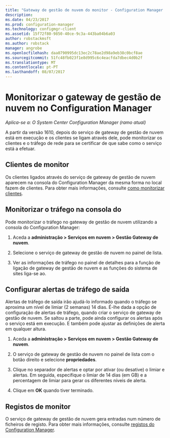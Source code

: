 ```yaml
---
title: "Gateway de gestão de nuvem do monitor - Configuration Manager | Microsoft Docs"
description: 
ms.date: 04/23/2017
ms.prod: configuration-manager
ms.technology: configmgr-client
ms.assetid: 15f72f80-9850-40ce-9c3a-443ba04b6a03
author: robstackmsft
ms.author: robstack
manager: angrobe
ms.openlocfilehash: daa0790995dc13ec2c78ae2d98a9eb38c0bcf8ae
ms.sourcegitcommit: 51fc48fb023f1e8d995c6c4eacfda7dbec4d0b2f
ms.translationtype: MT
ms.contentlocale: pt-PT
ms.lasthandoff: 08/07/2017
---
```

# <a name="monitor-cloud-management-gateway-in-configuration-manager"></a>Monitorizar o gateway de gestão de nuvem no Configuration Manager

*Aplica-se a: O System Center Configuration Manager (ramo atual)*

A partir da versão 1610, depois do serviço de gateway de gestão de nuvem está em execução e os clientes se ligam através dele, pode monitorizar os clientes e o tráfego de rede para se certificar de que sabe como o serviço está a efetuar.

## <a name="monitor-clients"></a>Clientes de monitor

Os clientes ligados através do serviço de gateway de gestão de nuvem aparecem na consola do Configuration Manager da mesma forma no local fazem de clientes. Para obter mais informações, consulte [como monitorizar clientes](monitor-clients.md).

## <a name="monitor-traffic-in-the-console"></a>Monitorizar o tráfego na consola do

Pode monitorizar o tráfego no gateway de gestão de nuvem utilizando a consola do Configuration Manager:

1. Aceda a **administração > Serviços em nuvem > Gestão Gateway de nuvem**.

2. Selecione o serviço de gateway de gestão de nuvem no painel de lista.

3. Ver as informações de tráfego no painel de detalhes para a função de ligação de gateway de gestão de nuvem e as funções do sistema de sites liga-se ao.

## <a name="set-up-outbound-traffic-alerts"></a>Configurar alertas de tráfego de saída

Alertas de tráfego de saída irão ajudá-lo informado quando o tráfego se aproxima um nível de limiar (2 semanas) 14 dias. É-lhe dada a opção de configuração de alertas de tráfego, quando criar o serviço de gateway de gestão de nuvem. Se saltou a parte, pode ainda configurar os alertas após o serviço está em execução. E também pode ajustar as definições de alerta em qualquer altura.

1. Aceda a **administração > Serviços em nuvem > Gestão Gateway de nuvem**.

2. O serviço de gateway de gestão de nuvem no painel de lista com o botão direito e selecione **propriedades**.

3. Clique no separador de alertas e optar por ativar (ou desative) o limiar e alertas. Em seguida, especifique o limiar de 14 dias (em GB) e a percentagem de limiar para gerar os diferentes níveis de alerta.

4. Clique em **OK** quando tiver terminado.

## <a name="monitor-logs"></a>Registos de monitor

O serviço de gateway de gestão de nuvem gera entradas num número de ficheiros de registo. Para obter mais informações, consulte [registos do Configuration Manager](/sccm/core/plan-design/hierarchy/log-files).
